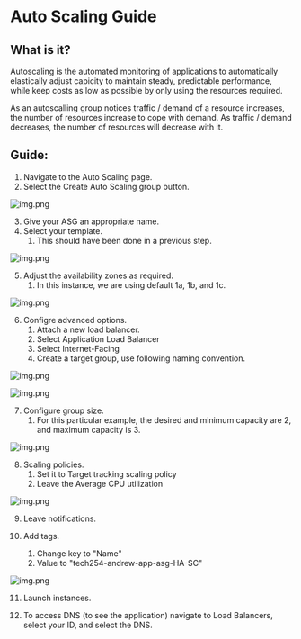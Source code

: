 # Auto Scaling Guide

## What is it?

Autoscaling is the automated monitoring of applications to automatically elastically adjust capicity to maintain steady, predictable performance, while keep costs as low as possible by only using the resources required.

As an autoscalling group notices traffic / demand of a resource increases, the number of resources increase to cope with demand.
As traffic / demand decreases, the number of resources will decrease with it.

## Guide:

1. Navigate to the Auto Scaling page.
2. Select the Create Auto Scaling group button.

![img.png](images/autoscaling/image-1.png)

3. Give your ASG an appropriate name.
4. Select your template.
   1. This should have been done in a previous step.

![img.png](images/autoscaling/image-2.png)

5. Adjust the availability zones as required.
   1. In this instance, we are using default 1a, 1b, and 1c.

![img.png](images/autoscaling/image-3.png)

6. Configre advanced options.
   1. Attach a new load balancer.
   2. Select Application Load Balancer
   3. Select Internet-Facing
   4. Create a target group, use following naming convention.

![img.png](images/autoscaling/image-4.png)

![img.png](images/autoscaling/image-5.png)

7. Configure group size.
   1. For this particular example, the desired and minimum capacity are 2, and maximum capacity is 3.

![img.png](images/autoscaling/image-6.png)

8. Scaling policies.
   1. Set it to Target tracking scaling policy
   2. Leave the Average CPU utilization

![img.png](images/autoscaling/image-7.png)

9. Leave notifications.

10. Add tags.
    1.  Change key to "Name"
    2.  Value to "tech254-andrew-app-asg-HA-SC"

![img.png](images/autoscaling/image-8.png)

11. Launch instances.

12. To access DNS (to see the application) navigate to Load Balancers, select your ID, and select the DNS.